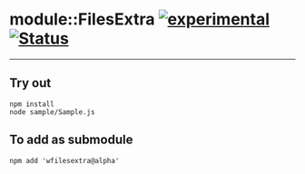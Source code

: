 
# module::FilesExtra [![experimental](https://img.shields.io/badge/stability-experimental-orange.svg)](https://github.com/emersion/stability-badges#experimental) [![Status](https://github.com/Wandalen/wFilesExtra/workflows/Test/badge.svg)](https://github.com/Wandalen/wFilesExtra/actions?query=workflow%3ATest)

___

## Try out
```
npm install
node sample/Sample.js
```

## To add as submodule
```
npm add 'wfilesextra@alpha'
```

